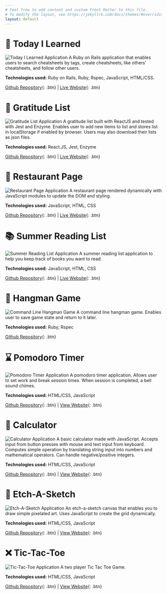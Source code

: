 ```yaml
---
# Feel free to add content and custom Front Matter to this file.
# To modify the layout, see https://jekyllrb.com/docs/themes/#overriding-theme-defaults
layout: default
---
```


# 📝 Today I Learned
![Today I Learned Application](https://i.imgur.com/6anVRj4.png "Today I Learned Application")
A Ruby on Rails application that enables users to search cheatsheets by tags, create cheatsheets, like others' cheatsheets, and follow other users.    

**Technologies used:** Ruby on Rails, Ruby, Rspec, JavaScript, HTML/CSS.

[Github Repository](https://github.com/janessatran/railsapp){: .btn} |
[Live Website](https://tilnotes.herokuapp.com/){: .btn}  

# 🙏 Gratitude List
![Gratitude List Application](https://i.imgur.com/KAX5dly.png "Gratitude List Application")
A gratitude list built with ReactJS and tested with Jest and Enzyme. Enables user to add new items to list and stores list in localStorage if enabled by browser. Users may also download their lists as json files.

**Technologies used:**  React.JS, Jest, Enzyme

[Github Repository](https://github.com/janessatran/gratitude-list){: .btn} |
[Live Website](https://janessatran.github.io/gratitude-list/){: .btn}  

# 🥄 Restaurant Page
![Restaurant Page Application](https://i.imgur.com/axF2MQw.png "Restaurant Page Application")
A restaurant page rendered dynamically with JavaScript modules to update the DOM and styling.

**Technologies used:**  JavaScript, HTML, CSS

[Github Repository](https://github.com/janessatran/restaurant-page){: .btn} |
[Live Website](https://janessatran.github.io/restaurant-page/){: .btn}  


# 📚 Summer Reading List
![Summer Reading List Application](https://i.imgur.com/ETgkz8E.png "Summer Reading List Application")
A summer reading list application to help you keep track of books you want to read.

**Technologies used:**  JavaScript, HTML, CSS

[Github Repository](https://github.com/janessatran/summer-reading-list){: .btn} |
[Live Website](https://janessatran.github.io/summer-reading-list/){: .btn}  

# 🧩 Hangman Game
![Command Line Hangman Game](http://g.recordit.co/YyrDNzrB8p.gif "Command Line Hangman Game")
A command line hangman game. Enables user to save game state and return to it later.

**Technologies used:** Ruby, Rspec

[Github Repository](https://github.com/janessatran/hangman){: .btn}


# ⌛ Pomodoro Timer
![Pomodoro Timer Application](https://i.imgur.com/PDAVbdr.png?1 "Pomodoro Timer")
A pomodoro timer application. Allows user to set work and break session times. When session is completed, a bell sound chimes.

**Technologies used:** HTML/CSS, JavaScript

[Github Repository](https://github.com/janessatran/pomdoro-timer){: .btn} |
[View Website](https://janessatran.github.io/pomdoro-timer){: .btn}


# 🧮 Calculator
![Calculator Application](https://i.imgur.com/ezAerPK.png?1 "Calculator")
A basic calculator made with JavaScript. Accepts input from button presses with mouse and text input from keyboard. Computes simple operation by translating string input into numbers and mathematical operators. Can handle negative/positive integers.

**Technologies used:** HTML/CSS, JavaScript

[Github Repository](https://github.com/janessatran/calculator){: .btn} |
[View Website](https://janessatran.github.io/calculator){: .btn}


# 🎨 Etch-A-Sketch
![Etch-A-Sketch Application](https://i.imgur.com/c0lse2R.png?1 "Etch-A-Sketch Application")
An etch-a-sketch canvas that enables you to draw simple pixelated art. Uses JavaScript to create the grid dynamically.

**Technologies used:** HTML/CSS, JavaScript

[Github Repository](https://github.com/janessatran/etch-a-sketch){: .btn} |
[View Website](https://janessatran.github.io/etch-a-sketch){: .btn}

# ❌ Tic-Tac-Toe
![Tic-Tac-Toe Application](https://i.imgur.com/idxPeAg.png?1 "Tic-Tac-Toe Application")
A two player Tic Tac Toe Game.

**Technologies used:** HTML/CSS, JavaScript

[Github Repository](https://github.com/janessatran/tic-tac-toe){: .btn} |
[View Website](https://janessatran.github.io/tic-tac-toe){: .btn}